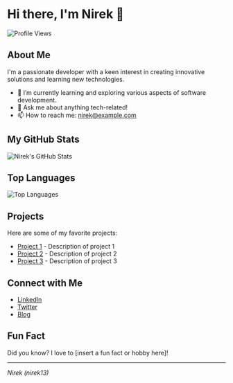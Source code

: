 # Hi there, I'm Nirek 👋

![Profile Views](https://komarev.com/ghpvc/?username=nirek13&color=blue)

## About Me

I'm a passionate developer with a keen interest in creating innovative solutions and learning new technologies. 

- 🌱 I’m currently learning and exploring various aspects of software development.
- 💬 Ask me about anything tech-related!
- 📫 How to reach me: [nirek@example.com](mailto:nirek@example.com)

## My GitHub Stats

![Nirek's GitHub Stats](https://github-readme-stats.vercel.app/api?username=nirek13&show_icons=true&theme=radical)

## Top Languages

![Top Languages](https://github-readme-stats.vercel.app/api/top-langs/?username=nirek13&layout=compact&theme=radical)

## Projects

Here are some of my favorite projects:

- [Project 1](https://github.com/nirek13/project1) - Description of project 1
- [Project 2](https://github.com/nirek13/project2) - Description of project 2
- [Project 3](https://github.com/nirek13/project3) - Description of project 3

## Connect with Me

- [LinkedIn](https://www.linkedin.com/in/nirek13/)
- [Twitter](https://twitter.com/nirek13)
- [Blog](https://nirekblog.com)

## Fun Fact

Did you know? I love to [insert a fun fact or hobby here]!

---

*Nirek (nirek13)*
